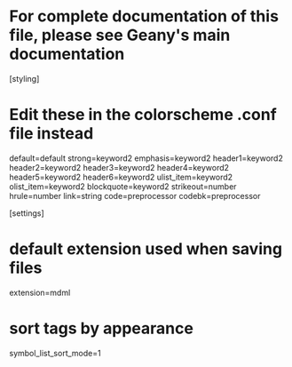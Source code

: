 # For complete documentation of this file, please see Geany's main documentation
[styling]
# Edit these in the colorscheme .conf file instead
default=default
strong=keyword2
emphasis=keyword2
header1=keyword2
header2=keyword2
header3=keyword2
header4=keyword2
header5=keyword2
header6=keyword2
ulist_item=keyword2
olist_item=keyword2
blockquote=keyword2
strikeout=number
hrule=number
link=string
code=preprocessor
codebk=preprocessor

[settings]
# default extension used when saving files
extension=mdml

# sort tags by appearance
symbol_list_sort_mode=1


